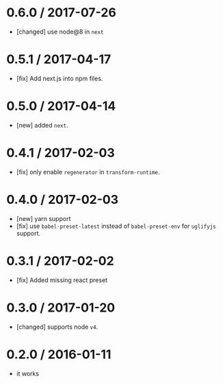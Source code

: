 0.6.0 / 2017-07-26
==================
- [changed] use node@8 in `next`

0.5.1 / 2017-04-17
==================
- [fix] Add next.js into npm files.

0.5.0 / 2017-04-14
==================
- [new] added `next`.

0.4.1 / 2017-02-03
==================
- [fix] only enable `regenerator` in `transform-runtime`.

0.4.0 / 2017-02-03
==================
- [new] yarn support
- [fix] use `babel-preset-latest` instead of `babel-preset-env` for `uglifyjs` support.

0.3.1 / 2017-02-02
==================
- [fix] Added missing react preset

0.3.0 / 2017-01-20
==================
- [changed] supports node `v4`.

0.2.0 / 2016-01-11
==================
- it works
